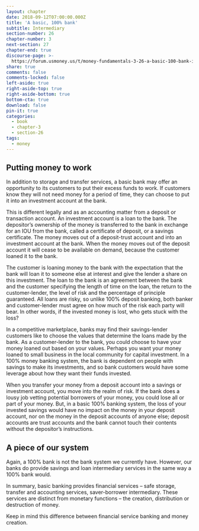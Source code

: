 ```yaml
---
layout: chapter
date: 2018-09-12T07:00:00.000Z
title: 'A basic, 100% bank'
subtitle: Intermediary
section-number: 26
chapter-number: 3
next-section: 27
chapter-end: true
discourse-page: >-
  https://forum.usmoney.us/t/money-fundamentals-3-26-a-basic-100-bank-intermediary/1
share: true
comments: false
comments-locked: false
left-aside: true
right-aside-top: true
right-aside-bottom: true
bottom-cta: true
download: false
pin-it: true
categories:
  - book
  - chapter-3
  - section-26
tags:
  - money
---
```

## Putting money to work

In addition to storage and transfer services, a basic bank may offer
an opportunity to its customers to put their excess funds to work. If
customers know they will not need money for a period of time, they
can choose to put it into an investment account at the bank.

This is different legally and as an accounting matter from a deposit
or transaction account. An investment account is a loan to the bank.
The depositor’s ownership of the money is transferred to the bank in
exchange for an IOU from the bank, called a certificate of deposit, or
a savings certificate. The money moves out of a deposit-trust account
and into an investment account at the bank. When the money moves
out of the deposit account it will cease to be available on demand,
because the customer loaned it to the bank.

The customer is loaning money to the bank with the expectation that
the bank will loan it to someone else at interest and give the lender
a share on this investment. The loan to the bank is an agreement
between the bank and the customer specifying the length of time
on the loan, the return to the customer-lender, the level of risk and
the percentage of principle guaranteed. All loans are risky, so unlike
100% deposit banking, both banker and customer-lender must agree
on how much of the risk each party will bear. In other words, if the
invested money is lost, who gets stuck with the loss?

In a competitive marketplace, banks may find their savings-lender
customers like to choose the values that determine the loans made
by the bank. As a customer-lender to the bank, you could choose
to have your money loaned out based on your values. Perhaps you
want your money loaned to small business in the local community
for capital investment. In a 100% money banking system, the bank
is dependent on people with savings to make its investments, and so bank customers would have some leverage about how they want their
funds invested.

When you transfer your money from a deposit account into a savings
or investment account, you move into the realm of risk. If the bank
does a lousy job vetting potential borrowers of your money, you
could lose all or part of your money. But, in a basic 100% banking
system, the loss of your invested savings would have no impact on
the money in your deposit account, nor on the money in the deposit
accounts of anyone else; deposit accounts are trust accounts and the
bank cannot touch their contents without the depositor’s instructions.

## A piece of our system

Again, a 100% bank is not the bank system we currently have.
However, our banks do provide savings and loan intermediary
services in the same way a 100% bank would.

In summary, basic banking provides financial services – safe storage,
transfer and accounting services, saver-borrower intermediary.
These services are distinct from monetary functions – the creation,
distribution or destruction of money.

Keep in mind this difference between financial service banking and
money creation.
